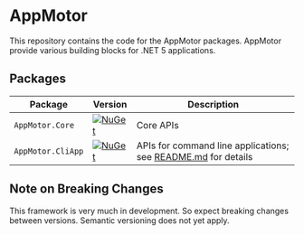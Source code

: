 # AppMotor

This repository contains the code for the AppMotor packages. AppMotor provide various building blocks for .NET 5 applications.

## Packages

| Package           | Version                                                                                                         | Description
| ----------------- | --------------------------------------------------------------------------------------------------------------- | -----------
| `AppMotor.Core`   | [![NuGet](https://img.shields.io/nuget/v/AppMotor.Core.svg)](https://www.nuget.org/packages/AppMotor.Core/)     | Core APIs
| `AppMotor.CliApp` | [![NuGet](https://img.shields.io/nuget/v/AppMotor.CliApp.svg)](https://www.nuget.org/packages/AppMotor.CliApp/) | APIs for command line applications; see [README.md](AppMotor.CliApp/README.md) for details

## Note on Breaking Changes

This framework is very much in development. So expect breaking changes between versions. Semantic versioning does not yet apply.
